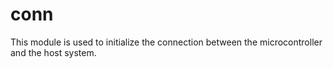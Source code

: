 # conn
This module is used to initialize the connection between the microcontroller and the host system. 
